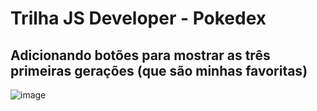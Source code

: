# Trilha JS Developer - Pokedex

## Adicionando botões para mostrar as três primeiras gerações (que são minhas favoritas)

![image](https://user-images.githubusercontent.com/14918499/228706379-45ccbb13-f6a5-4ed2-8854-b88f46e29cf9.png)
